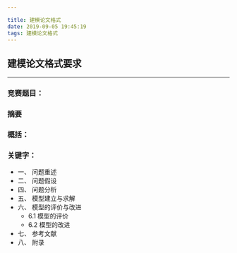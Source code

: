 ```yaml
---

title: 建模论文格式
date: 2019-09-05 19:45:19
tags: 建模论文格式
---
```


## 建模论文格式要求
---

### 竞赛题目：
### 摘要
### 概括：
### 关键字：

- 一、 问题重述 
- 二、 问题假设 
- 四、 问题分析
- 五、 模型建立与求解 
- 六、 模型的评价与改进 
  - 6.1 模型的评价 
  - 6.2 模型的改进
- 七、 参考文献 
- 八、 附录

